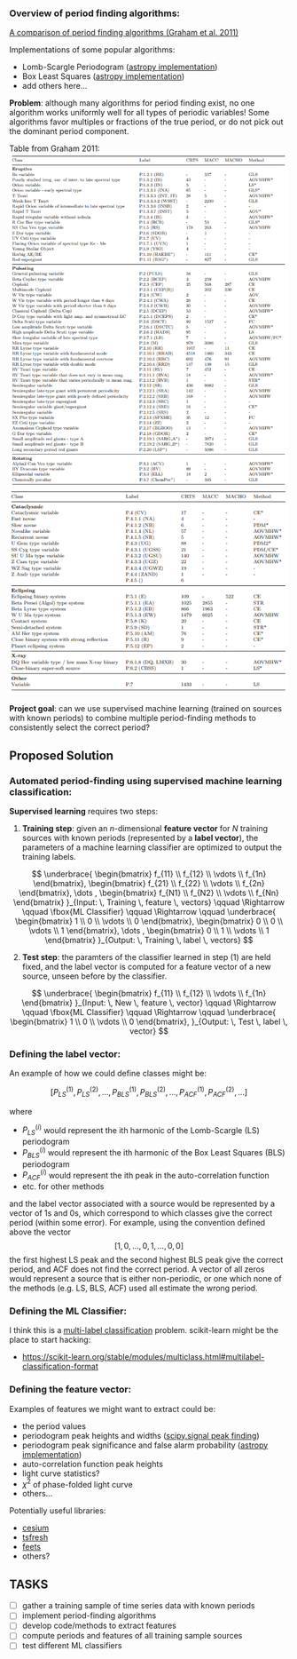 ### Overview of period finding algorithms: 

[A comparison of period finding algorithms (Graham et al. 2011)](https://academic.oup.com/mnras/article/434/4/3423/963890)

Implementations of some popular algorithms:
- Lomb-Scargle Periodogram ([astropy implementation](https://docs.astropy.org/en/stable/timeseries/lombscargle.html))
- Box Least Squares ([astropy implementation](https://docs.astropy.org/en/stable/timeseries/bls.html))
- add others here...

**Problem**: although many algorithms for period finding exist, no one algorithm works uniformly well for all types of periodic variables! Some algorithms favor multiples or fractions of the true period, or do not pick out the dominant period component.

Table from Graham 2011:![](nb_files/img1.png)
![](nb_files/img2.png)

**Project goal**: can we use supervised machine learning (trained on sources with known periods) to combine multiple period-finding methods to consistently select the correct period?



## Proposed Solution

### Automated period-finding using supervised machine learning classification:

**Supervised learning** requires two steps:
1. **Training step**: given an *n*-dimensional **feature vector** for *N* training sources with known periods (represented by a **label vector**), the parameters of a machine learning classifier are optimized to output the training labels. 

$$
\underbrace{
    \begin{bmatrix}
    f_{11} \\ f_{12} \\  \vdots \\ f_{1n}
    \end{bmatrix}, 
    \begin{bmatrix}
    f_{21} \\ f_{22} \\  \vdots \\ f_{2n}
    \end{bmatrix},
    \dots ,
    \begin{bmatrix}
    f_{N1} \\ f_{N2} \\  \vdots \\ f_{Nn}
    \end{bmatrix}
}_{Input: \, Training \, feature \, vectors}
\qquad \Rightarrow \qquad
\fbox{ML Classifier}
\qquad \Rightarrow \qquad
\underbrace{
    \begin{bmatrix}
    1 \\ 0 \\ \vdots \\ 0
    \end{bmatrix}, 
    \begin{bmatrix}
    0 \\ 0 \\  \vdots \\ 1
    \end{bmatrix},
    \dots ,
    \begin{bmatrix}
    0 \\ 1 \\  \vdots \\ 1
    \end{bmatrix}
}_{Output: \, Training \, label \, vectors}
$$


2. **Test step**: the paramters of the classifier learned in step (1) are held fixed, and the label vector is computed for a feature vector of a new source, unseen before by the classifier.

$$
\underbrace{
    \begin{bmatrix}
    f_{11} \\ f_{12} \\  \vdots \\ f_{1n}
    \end{bmatrix}
}_{Input: \, New \, feature \, vector}
\qquad \Rightarrow \qquad
\fbox{ML Classifier}
\qquad \Rightarrow \qquad
\underbrace{
    \begin{bmatrix}
    1 \\ 0 \\ \vdots \\ 0
    \end{bmatrix}, 
}_{Output: \, Test \, label \, vector}
$$

### Defining the label vector:

An example of how we could define classes might be:

$$ [P_{LS}^{(1)}, P_{LS}^{(2)}, \dots, P_{BLS}^{(1)}, P_{BLS}^{(2)}, \dots, P_{ACF}^{(1)}, P_{ACF}^{(2)}, \dots] $$

where 
- $P_{LS}^{(i)}$ would represent the ith harmonic of the Lomb-Scargle (LS) periodogram
- $P_{BLS}^{(i)}$ would represent the ith harmonic of the Box Least Squares (BLS) periodogram
- $P_{ACF}^{(i)}$ would represent the ith peak in the auto-correlation function
- etc. for other methods

and the label vector associated with a source would be represented by a vector of 1s and 0s, which correspond to which classes give the correct period (within some error). For example, using the convention defined above the vector
$$ [1,0,\dots,0,1,\dots,0,0] $$
the first highest LS peak and the second highest BLS peak give the correct period, and ACF does not find the correct period.
A vector of all zeros would represent a source that is either non-periodic, or one which none of the methods (e.g. LS, BLS, ACF) used all estimate the wrong period.

### Defining the ML Classifier:

I think this is a [multi-label classification](https://en.wikipedia.org/wiki/Multi-label_classification) problem. scikit-learn might be the place to start hacking:

- https://scikit-learn.org/stable/modules/multiclass.html#multilabel-classification-format

### Defining the feature vector:

Examples of features we might want to extract could be:
- the period values
- periodogram peak heights and widths ([scipy.signal peak finding](https://docs.scipy.org/doc/scipy/reference/generated/scipy.signal.find_peaks.html))
- periodogram peak significance and false alarm probability ([astropy implementation](https://docs.astropy.org/en/stable/timeseries/lombscargle.html#peak-significance-and-false-alarm-probabilities))
- auto-correlation function peak heights
- light curve statistics?
- $\chi^2$ of phase-folded light curve
- others...

Potentially useful libraries:
- [cesium](http://cesium-ml.org/)
- [tsfresh](https://tsfresh.readthedocs.io/en/latest/index.html)
- [feets](https://feets.readthedocs.io/en/latest/)
- others?



## TASKS

- [ ] gather a training sample of time series data with known periods
- [ ] implement period-finding algorithms
- [ ] develop code/methods to extract features
- [ ] compute periods and features of all training sample sources 
- [ ] test different ML classifiers